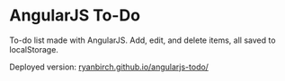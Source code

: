 # AngularJS To-Do

To-do list made with AngularJS. Add, edit, and delete items, all saved to localStorage. 

Deployed version: <a href="https://ryanbirch.github.io/angularjs-todo/" target="_blank">ryanbirch.github.io/angularjs-todo/</a>